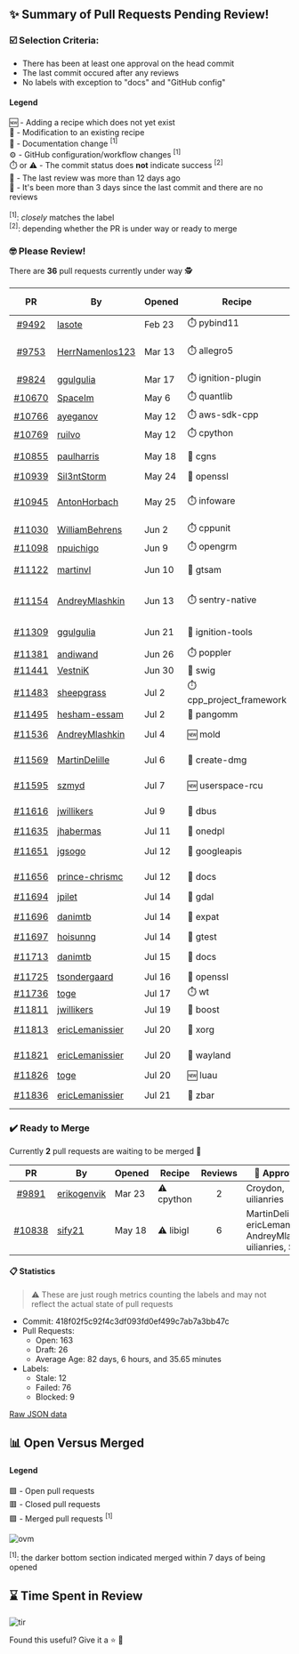 ## :sparkles: Summary of Pull Requests Pending Review!

### :ballot_box_with_check: Selection Criteria:

- There has been at least one approval on the head commit
- The last commit occured after any reviews
- No labels with exception to "docs" and "GitHub config"

#### Legend

:new: - Adding a recipe which does not yet exist<br>
:memo: - Modification to an existing recipe<br>
:green_book: - Documentation change <sup>[1]</sup><br>
:gear: - GitHub configuration/workflow changes <sup>[1]</sup><br>
:stopwatch: or :warning: - The commit status does **not** indicate success <sup>[2]</sup><br>
:bell: - The last review was more than 12 days ago<br>
:eyes: - It's been more than 3 days since the last commit and there are no reviews<br>
<br>
<sup>[1]</sup>: _closely_ matches the label<br>
<sup>[2]</sup>: depending whether the PR is under way or ready to merge

### :nerd_face: Please Review! 

There are **36** pull requests currently under way :detective:

PR | By | Opened | Recipe | Reviews | Last | :stop_sign: Blockers | :star2: Approvers
:---: | --- | --- | --- | :---: | --- | --- | ---
[#9492](https://github.com/conan-io/conan-center-index/pull/9492)|[lasote](https://github.com/lasote)|Feb 23|:stopwatch: pybind11|0|:eyes:||
[#9753](https://github.com/conan-io/conan-center-index/pull/9753)|[HerrNamenlos123](https://github.com/HerrNamenlos123)|Mar 13|:stopwatch: allegro5|22|Apr 13 :bell:||
[#9824](https://github.com/conan-io/conan-center-index/pull/9824)|[ggulgulia](https://github.com/ggulgulia)|Mar 17|:stopwatch: ignition-plugin|0|:eyes:||
[#10670](https://github.com/conan-io/conan-center-index/pull/10670)|[SpaceIm](https://github.com/SpaceIm)|May 6|:stopwatch: quantlib|0|:eyes:||
[#10766](https://github.com/conan-io/conan-center-index/pull/10766)|[ayeganov](https://github.com/ayeganov)|May 12|:stopwatch: aws-sdk-cpp|0|:eyes:||
[#10769](https://github.com/conan-io/conan-center-index/pull/10769)|[ruilvo](https://github.com/ruilvo)|May 12|:stopwatch: cpython|0|:eyes:||
[#10855](https://github.com/conan-io/conan-center-index/pull/10855)|[paulharris](https://github.com/paulharris)|May 18|:memo: cgns|5|Jul 21||
[#10939](https://github.com/conan-io/conan-center-index/pull/10939)|[Sil3ntStorm](https://github.com/Sil3ntStorm)|May 24|:memo: openssl|0|||
[#10945](https://github.com/conan-io/conan-center-index/pull/10945)|[AntonHorbach](https://github.com/AntonHorbach)|May 25|:stopwatch: infoware|1|May 27 :bell:||
[#11030](https://github.com/conan-io/conan-center-index/pull/11030)|[WilliamBehrens](https://github.com/WilliamBehrens)|Jun 2|:stopwatch: cppunit|0|:eyes:||
[#11098](https://github.com/conan-io/conan-center-index/pull/11098)|[npuichigo](https://github.com/npuichigo)|Jun 9|:stopwatch: opengrm|0|:eyes:||
[#11122](https://github.com/conan-io/conan-center-index/pull/11122)|[martinvl](https://github.com/martinvl)|Jun 10|:memo: gtsam|4|Jul 20||uilianries
[#11154](https://github.com/conan-io/conan-center-index/pull/11154)|[AndreyMlashkin](https://github.com/AndreyMlashkin)|Jun 13|:stopwatch: sentry-native|1|Jun 19 :bell:||
[#11309](https://github.com/conan-io/conan-center-index/pull/11309)|[ggulgulia](https://github.com/ggulgulia)|Jun 21|:memo: ignition-tools|4|Jul 19||
[#11381](https://github.com/conan-io/conan-center-index/pull/11381)|[andiwand](https://github.com/andiwand)|Jun 26|:stopwatch: poppler|0|:eyes:||
[#11441](https://github.com/conan-io/conan-center-index/pull/11441)|[VestniK](https://github.com/VestniK)|Jun 30|:memo: swig|0|:eyes:||
[#11483](https://github.com/conan-io/conan-center-index/pull/11483)|[sheepgrass](https://github.com/sheepgrass)|Jul 2|:stopwatch: cpp_project_framework|0|:eyes:||
[#11495](https://github.com/conan-io/conan-center-index/pull/11495)|[hesham-essam](https://github.com/hesham-essam)|Jul 2|:memo: pangomm|0|:eyes:||
[#11536](https://github.com/conan-io/conan-center-index/pull/11536)|[AndreyMlashkin](https://github.com/AndreyMlashkin)|Jul 4|:new: mold|5|Jul 21||toge
[#11569](https://github.com/conan-io/conan-center-index/pull/11569)|[MartinDelille](https://github.com/MartinDelille)|Jul 6|:memo: create-dmg|4|Jul 21||uilianries
[#11595](https://github.com/conan-io/conan-center-index/pull/11595)|[szmyd](https://github.com/szmyd)|Jul 7|:new: userspace-rcu|3|Jul 19||
[#11616](https://github.com/conan-io/conan-center-index/pull/11616)|[jwillikers](https://github.com/jwillikers)|Jul 9|:memo: dbus|3|Jul 15||
[#11635](https://github.com/conan-io/conan-center-index/pull/11635)|[jhabermas](https://github.com/jhabermas)|Jul 11|:memo: onedpl|0|:eyes:||
[#11651](https://github.com/conan-io/conan-center-index/pull/11651)|[jgsogo](https://github.com/jgsogo)|Jul 12|:memo: googleapis|2|Jul 20||
[#11656](https://github.com/conan-io/conan-center-index/pull/11656)|[prince-chrismc](https://github.com/prince-chrismc)|Jul 12|:green_book: docs|17|Jul 20|jgsogo|SSE4
[#11694](https://github.com/conan-io/conan-center-index/pull/11694)|[jpilet](https://github.com/jpilet)|Jul 14|:memo: gdal|0|||
[#11696](https://github.com/conan-io/conan-center-index/pull/11696)|[danimtb](https://github.com/danimtb)|Jul 14|:memo: expat|11|Jul 20||jwillikers
[#11697](https://github.com/conan-io/conan-center-index/pull/11697)|[hoisunng](https://github.com/hoisunng)|Jul 14|:memo: gtest|0|:eyes:||
[#11713](https://github.com/conan-io/conan-center-index/pull/11713)|[danimtb](https://github.com/danimtb)|Jul 15|:green_book: docs|19|Jul 20||
[#11725](https://github.com/conan-io/conan-center-index/pull/11725)|[tsondergaard](https://github.com/tsondergaard)|Jul 16|:memo: openssl|0|:eyes:||
[#11736](https://github.com/conan-io/conan-center-index/pull/11736)|[toge](https://github.com/toge)|Jul 17|:stopwatch: wt|0|||
[#11811](https://github.com/conan-io/conan-center-index/pull/11811)|[jwillikers](https://github.com/jwillikers)|Jul 19|:memo: boost|0|||
[#11813](https://github.com/conan-io/conan-center-index/pull/11813)|[ericLemanissier](https://github.com/ericLemanissier)|Jul 20|:memo: xorg|2|Jul 20||uilianries, jwillikers
[#11821](https://github.com/conan-io/conan-center-index/pull/11821)|[ericLemanissier](https://github.com/ericLemanissier)|Jul 20|:memo: wayland|3|Jul 21||jwillikers, uilianries
[#11826](https://github.com/conan-io/conan-center-index/pull/11826)|[toge](https://github.com/toge)|Jul 20|:new: luau|0|||
[#11836](https://github.com/conan-io/conan-center-index/pull/11836)|[ericLemanissier](https://github.com/ericLemanissier)|Jul 21|:memo: zbar|1|Jul 21||toge


### :heavy_check_mark: Ready to Merge 

Currently **2** pull requests are waiting to be merged :tada:


PR | By | Opened | Recipe | Reviews | :star2: Approvers
:---: | --- | --- | --- | :---: | ---
[#9891](https://github.com/conan-io/conan-center-index/pull/9891)|[erikogenvik](https://github.com/erikogenvik)|Mar 23|:warning: cpython|2|Croydon, uilianries
[#10838](https://github.com/conan-io/conan-center-index/pull/10838)|[sify21](https://github.com/sify21)|May 18|:warning: libigl|6|MartinDelille, ericLemanissier, AndreyMlashkin, uilianries, SSE4


#### :clipboard: Statistics

> :warning: These are just rough metrics counting the labels and may not reflect the actual state of pull requests

- Commit: 418f02f5c92f4c3df093fd0ef499c7ab7a3bb47c
- Pull Requests:
	- Open: 163
	- Draft: 26
	- Average Age: 82 days, 6 hours, and 35.65 minutes
- Labels:
	- Stale: 12
	- Failed: 76
	- Blocked: 9
	
		
[Raw JSON data](https://raw.githubusercontent.com/prince-chrismc/conan-center-index-pending-review/raw-data/pending-review.json)

## :bar_chart: Open Versus Merged

#### Legend

:green_square: - Open pull requests<br>
:red_square: - Closed pull requests<br>
:purple_square: - Merged pull requests <sup>[1]</sup><br>

![ovm](https://github.com/prince-chrismc/conan-center-index-pending-review/blob/raw-data/open-versus-merged.gif?raw=true)

<sup>[1]</sup>: the darker bottom section indicated merged within 7 days of being opened

## :hourglass: Time Spent in Review

![tir](https://github.com/prince-chrismc/conan-center-index-pending-review/blob/raw-data/time-in-review.png?raw=true)

Found this useful? Give it a :star: :pray:
